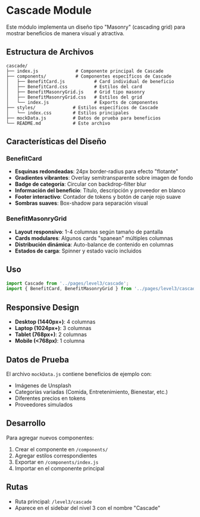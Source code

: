 # Cascade Module

Este módulo implementa un diseño tipo "Masonry" (cascading grid) para mostrar beneficios de manera visual y atractiva.

## Estructura de Archivos

```
cascade/
├── index.js              # Componente principal de Cascade
├── components/           # Componentes específicos de Cascade
│   ├── BenefitCard.js           # Card individual de beneficio
│   ├── BenefitCard.css          # Estilos del card
│   ├── BenefitMasonryGrid.js    # Grid tipo masonry
│   ├── BenefitMasonryGrid.css   # Estilos del grid
│   └── index.js                 # Exports de componentes
├── styles/              # Estilos específicos de Cascade
│   └── index.css        # Estilos principales
├── mockData.js          # Datos de prueba para beneficios
└── README.md            # Este archivo
```

## Características del Diseño

### BenefitCard
- **Esquinas redondeadas**: 24px border-radius para efecto "flotante"
- **Gradientes vibrantes**: Overlay semitransparente sobre imagen de fondo
- **Badge de categoría**: Circular con backdrop-filter blur
- **Información del beneficio**: Título, descripción y proveedor en blanco
- **Footer interactivo**: Contador de tokens y botón de canje rojo suave
- **Sombras suaves**: Box-shadow para separación visual

### BenefitMasonryGrid
- **Layout responsivo**: 1-4 columnas según tamaño de pantalla
- **Cards modulares**: Algunos cards "spanean" múltiples columnas
- **Distribución dinámica**: Auto-balance de contenido en columnas
- **Estados de carga**: Spinner y estado vacío incluidos

## Uso

```javascript
import Cascade from '../pages/level3/cascade';
import { BenefitCard, BenefitMasonryGrid } from '../pages/level3/cascade/components';
```

## Responsive Design

- **Desktop (1440px+)**: 4 columnas
- **Laptop (1024px+)**: 3 columnas  
- **Tablet (768px+)**: 2 columnas
- **Mobile (<768px)**: 1 columna

## Datos de Prueba

El archivo `mockData.js` contiene beneficios de ejemplo con:
- Imágenes de Unsplash
- Categorías variadas (Comida, Entretenimiento, Bienestar, etc.)
- Diferentes precios en tokens
- Proveedores simulados

## Desarrollo

Para agregar nuevos componentes:

1. Crear el componente en `/components/`
2. Agregar estilos correspondientes
3. Exportar en `/components/index.js`
4. Importar en el componente principal

## Rutas

- Ruta principal: `/level3/cascade`
- Aparece en el sidebar del nivel 3 con el nombre "Cascade"